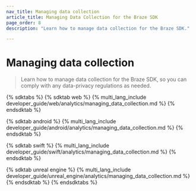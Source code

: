 ```yaml
---
nav_title: Managing data collection
article_title: Managing Data Collection for the Braze SDK
page_order: 8
description: "Learn how to manage data collection for the Braze SDK."

---
```


# Managing data collection

> Learn how to manage data collection for the Braze SDK, so you can comply with any data-privacy regulations as needed.

{% sdktabs %}
{% sdktab web %}
{% multi_lang_include developer_guide/web/analytics/managing_data_collection.md %}
{% endsdktab %}

{% sdktab android %}
{% multi_lang_include developer_guide/android/analytics/managing_data_collection.md %}
{% endsdktab %}

{% sdktab swift %}
{% multi_lang_include developer_guide/swift/analytics/managing_data_collection.md %}
{% endsdktab %}

{% sdktab unreal engine %}
{% multi_lang_include developer_guide/unreal_engine/analytics/managing_data_collection.md %}
{% endsdktab %}
{% endsdktabs %}

